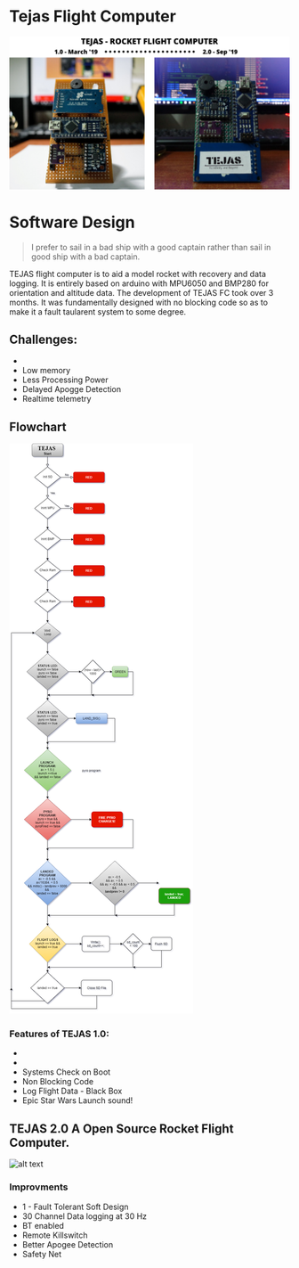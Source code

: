 # Tejas Flight Computer
![TEJAS FC Development](/img/TEJASDevelopment&#32;Image.png)
# Software Design

> I prefer to sail in a bad ship with a good captain rather than sail in good ship with a bad captain.

TEJAS flight computer is to aid a model rocket with recovery and data logging. It is entirely based on arduino with MPU6050 and BMP280 for orientation and altitude data. The development of TEJAS FC took over 3 months. It was fundamentally designed with no blocking code so as to make it a fault taularent system to some degree.

## Challenges:
-   
-   Low memory
-   Less Processing Power
-   Delayed Apogge Detection
-   Realtime telemetry

## Flowchart
![flowchart](/img/TEJAS&#32;2&#32;flowchart.png)

### Features of TEJAS 1.0:
-   
-   
-   Systems Check on Boot
-   Non Blocking Code
-   Log Flight Data - Black Box
-   Epic Star Wars Launch sound!


## TEJAS 2.0 A Open Source Rocket Flight Computer. 
![alt text](/img/TEJAS&#32;2.0.jpg)

### Improvments
 * 1 - Fault Tolerant Soft Design
 * 30 Channel Data logging at 30 Hz
 * BT enabled 
 * Remote Killswitch
 * Better Apogee Detection 
 * Safety Net


